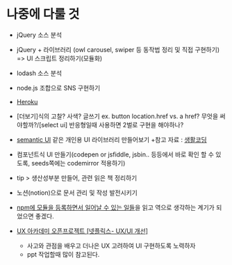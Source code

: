# 나중에 다룰 것

- jQuery 소스 분석

- jQuery + 라이브러리 (owl carousel, swiper 등 동작법 정리 및 직접 구현하기)
  => UI 스크립트 정리하기(모듈화)
  
- lodash 소스 분석

- node.js 조합으로 SNS 구현하기

- [Heroku](https://poiemaweb.com/nodejs-heroku)

- [더보기]식의 고찰? 사색? 글쓰기
  ex. button location.href vs. a href? 무엇을 써야할까?/[select ui] 반응형일때 사용하면 2벌로 구현을 해야하나?

- [semantic UI](https://semantic-ui.com/) 같은 개인용 UI 라이브러리 만들어보기 
    +참고 자료 : [생활코딩](https://opentutorials.org/course/2737)

- 컴포넌트식 UI 만들기(codepen or jsfiddle, jsbin.. 등등에서 바로 확인 할 수 있도록, seeds쪽에는 codemirror 적용하기)

- tip > 생산성부분 만들어, 관련 읽은 책 정리하기

- 노션(notion)으로 문서 관리 및 작성 발전시키기

- [npm에 모듈을 등록하면서 일어날 수 있는 일들](https://ui.toast.com/weekly-pick/ko_20170818/)을 읽고 역으로 생각하는 계기가 되었으면 좋겠다.

- [UX 아카데미 오픈프로젝트 [넷플릭스- UX/UI 개선]](http://blog.rightbrain.co.kr/?p=11426)
    + 사고와 관점을 배우고 더나은 UX 고려하여 UI 구현하도록 노력하자
    + ppt 작업할때 많이 참고된다.
